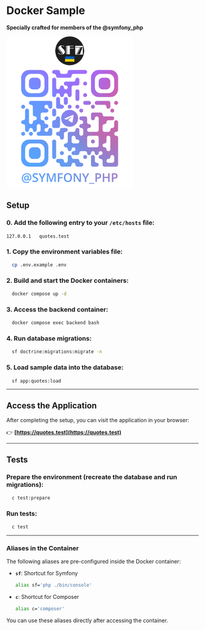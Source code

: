 # Docker Sample

**Specially crafted for members of the @symfony_php**

<img src="./art/symfony-php.png" alt="Symfony PHP Logo" height="400px">

## Setup

### 0. Add the following entry to your `/etc/hosts` file:
```plaintext
127.0.0.1   quotes.test
```

### 1. Copy the environment variables file:
```bash
  cp .env.example .env
```

### 2. Build and start the Docker containers:
```bash
  docker compose up -d
```

### 3. Access the backend container:
```bash
  docker compose exec backend bash
```

### 4. Run database migrations:
```bash
  sf doctrine:migrations:migrate -n
```

### 5. Load sample data into the database:
```bash
  sf app:quotes:load
```

---

## Access the Application

After completing the setup, you can visit the application in your browser:

👉 **[https://quotes.test](https://quotes.test)**
___

## Tests

### Prepare the environment (recreate the database and run migrations):
```bash
  c test:prepare
```

### Run tests:
```bash
  c test
```

---

### Aliases in the Container
The following aliases are pre-configured inside the Docker container:

- **`sf`**: Shortcut for Symfony
  ```bash
  alias sf='php ./bin/console'
  ```
- **`c`**: Shortcut for Composer
  ```bash
  alias c='composer'
  ```

You can use these aliases directly after accessing the container.